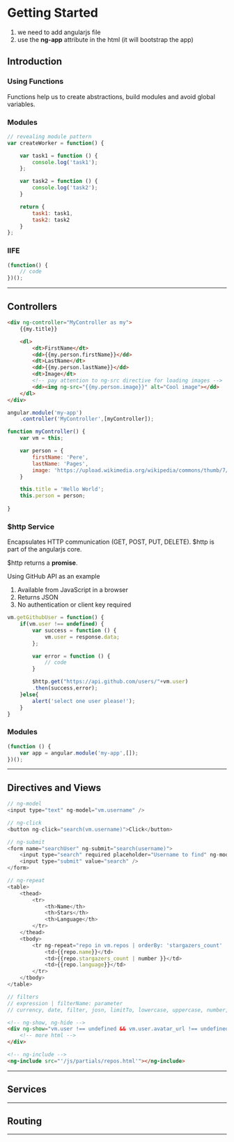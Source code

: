 # Getting Started

1. we need to add angularjs file
2. use the **ng-app** attribute in the html (it will bootstrap the app)

## Introduction

### Using Functions

Functions help us to create abstractions, build modules and avoid global variables. 

### Modules

```javascript
// revealing module pattern
var createWorker = function() {

    var task1 = function () {
        console.log('task1');
    };

    var task2 = function () {
        console.log('task2');
    }

    return {
        task1: task1,
        task2: task2
    }
};
```

### IIFE 

```javascript
(function() {
    // code
})();
```
--- 

## Controllers

```html
<div ng-controller="MyController as my">
    {{my.title}}

    <dl>
        <dt>FirstName</dt>
        <dd>{{my.person.firstName}}</dd>
        <dt>LastName</dt>
        <dd>{{my.person.lastName}}</dd>
        <dt>Image</dt>
        <!-- pay attention to ng-src directive for loading images -->
        <dd><img ng-src="{{my.person.image}}" alt="Cool image"></dd>
    </dl>
</div>
```

```javascript
angular.module('my-app')
    .controller('MyController',[myController]);

function myController() {
    var vm = this;

    var person = {
        firstName: 'Pere',
        lastName: 'Pages',
        image: 'https://upload.wikimedia.org/wikipedia/commons/thumb/7/71/Zayapa_%28Grapsus_grapsu.JPG'
    }

    this.title = 'Hello World';
    this.person = person;
    
}
```

### $http Service

Encapsulates HTTP communication (GET, POST, PUT, DELETE). $http is part of the angularjs core.

$http returns a **promise**.

Using GitHub API as an example

1. Available from JavaScript in a browser
2. Returns JSON
3. No authentication or client key required 

```javascript
vm.getGithubUser = function() {
    if(vm.user !== undefined) {
        var success = function () {
            vm.user = response.data;
        };

        var error = function () {
            // code
        }

        $http.get("https://api.github.com/users/"+vm.user)
        .then(success,error);
    }else{
        alert('select one user please!');
    }
}
```

### Modules

```javascript
(function () {
    var app = angular.module('my-app',[]);
})();
```

---

## Directives and Views

```javascript
// ng-model
<input type="text" ng-model="vm.username" />
```

```javascript
// ng-click
<button ng-click="search(vm.username)">Click</button>
```

```javascript
// ng-submit
<form name="searchUser" ng-submit="search(username)">
    <input type="search" required placeholder="Username to find" ng-model="username" />
    <input type="submit" value="search" />
</form>
```

```javascript
// ng-repeat
<table>
    <thead>
        <tr>
            <th>Name</th>
            <th>Stars</th>
            <th>Language</th>
        </tr>
    </thead>
    <tbody>
        <tr ng-repeat="repo in vm.repos | orderBy: 'stargazers_count' : reverse = true">
            <td>{{repo.name}}</td>
            <td>{{repo.stargazers_count | number }}</td>
            <td>{{repo.language}}</td>
        </tr>
    </tbody>
</table>
```

```javascript
// filters
// expression | filterName: parameter
// currency, date, filter, josn, limitTo, lowercase, uppercase, number, orderBy
```

```html
<!-- ng-show, ng-hide -->
<div ng-show="vm.user !== undefined && vm.user.avatar_url !== undefined">
    <!-- more html -->
</div>
```

```html
<!-- ng-include -->
<ng-include src="'/js/partials/repos.html'"></ng-include>
```
 
---

## Services

---

## Routing

---